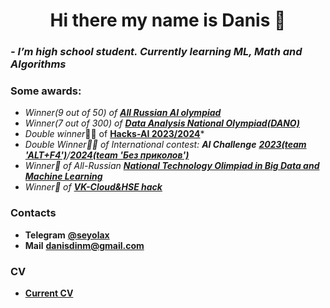 <h1 align=center> Hi there my name is Danis 👋

### *- I’m high school student. Currently learning **ML**, **Math** and **Algorithms***

### Some awards:
- *Winner(9 out of 50) of [**All Russian AI olympiad**](https://ai.edu.gov.ru/)*
- *Winner(7 out of 300) of [**Data Analysis National Olympiad(DANO)**]([https://ai.edu.gov.ru/](https://dano.hse.ru/))*
- *Double winner*🥇🥈 of [**Hacks-AI 2023/2024**](https://hacks-ai.ru/)*
- *Double Winner🥈🥈 of International contest: **AI Challenge** [**2023(team 'ALT+F4')**](https://aiijc.com/ru/results2023)/[**2024(team 'Без приколов')**](https://aiijc.com/ru/results2024)*
- *Winner🥈 of All-Russian [**National Technology Olimpiad in Big Data and Machine Learning**](https://ntcontest.ru/tracks/nto-school/proekt-po-iskusstvennomu-intellektu/bolshie-dannye-i-mashinnoe-obuchenie/)*
- *Winner🥇 of [**VK-Cloud&HSE hack**](https://cloud.vk.com/events/vk-hse-data-hack/)*

### Contacts
- **Telegram** [**@seyolax**](https://t.me/seyolax)
- **Mail** [**danisdinm@gmail.com**](mailto:danisdinm@gmail.com)

### CV
- [**Current CV**](https://drive.google.com/file/d/1y1_VGaEVOo5xiqfTQHI6dXr9zi5Hndk7/view?usp=drive_link)
